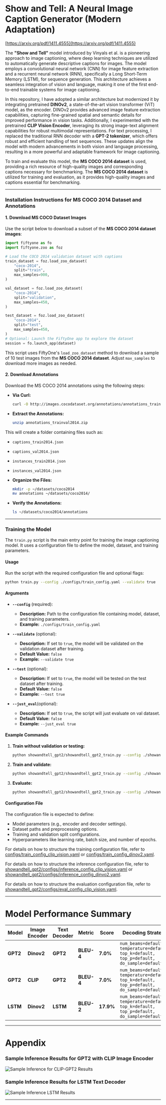 # Show and Tell: A Neural Image Caption Generator (Modern Adaptation)

[https://arxiv.org/pdf/1411.4555](https://arxiv.org/pdf/1411.4555)

The **"Show and Tell"** model introduced by Vinyals et al. is a pioneering approach to image captioning, where deep learning techniques are utilized to automatically generate descriptive captions for images. The model employs a convolutional neural network (CNN) for image feature extraction and a recurrent neural network (RNN), specifically a Long Short-Term Memory (LSTM), for sequence generation. This architecture achieves a seamless integration of vision and language, making it one of the first end-to-end trainable systems for image captioning.

In this repository, I have adopted a similar architecture but modernized it by integrating  pretrained **DINOv2**, a state-of-the-art vision transformer (ViT) model, as the encoder. DINOv2 provides advanced image feature extraction capabilities, capturing fine-grained spatial and semantic details for improved performance in vision tasks. Additionally, I experimented with the pretrained **CLIP Vision Encoder**, leveraging its strong image-text alignment capabilities for robust multimodal representations. For text processing, I replaced the traditional RNN decoder with a **GPT-2 tokenizer**, which offers robust and efficient handling of text sequences. These updates align the model with modern advancements in both vision and language processing, resulting in a more powerful and adaptable framework for image captioning.

To train and evaluate this model, the **MS COCO 2014 dataset** is used, providing a rich resource of high-quality images and corresponding captions necessary for benchmarking.
The **MS COCO 2014 dataset** is utilized for training and evaluation, as it provides high-quality images and captions essential for benchmarking.

---

### Installation Instructions for MS COCO 2014 Dataset and Annotations

#### 1. **Download MS COCO Dataset Images**

Use the script below to download a subset of the **MS COCO 2014 dataset images**:

```python
import fiftyone as fo
import fiftyone.zoo as foz

# Load the COCO 2014 validation dataset with captions
train_dataset = foz.load_zoo_dataset(
    "coco-2014",
    split="train",
    max_samples=900,
)

val_dataset = foz.load_zoo_dataset(
    "coco-2014",
    split="validation",
    max_samples=450,
)

test_dataset = foz.load_zoo_dataset(
    "coco-2014",
    split="test",
    max_samples=450,
)
# Optional: Launch the FiftyOne app to explore the dataset
session = fo.launch_app(dataset)
```

This script uses FiftyOne's `load_zoo_dataset` method to download a sample of 10 test images from the **MS COCO 2014 dataset**. Adjust `max_samples` to download more images as needed.

#### 2. **Download Annotations**

Download the MS COCO 2014 annotations using the following steps:

- **Via Curl:**

  ```bash
  curl -O http://images.cocodataset.org/annotations/annotations_trainval2014.zip
  ```

- **Extract the Annotations:**
  ```bash
  unzip annotations_trainval2014.zip
  ```

This will create a folder containing files such as:

- `captions_train2014.json`
- `captions_val2014.json`
- `instances_train2014.json`
- `instances_val2014.json`

- **Organize the Files:**

  ```bash
  mkdir -p ~/datasets/coco2014
  mv annotations ~/datasets/coco2014/
  ```

- **Verify the Annotations:**
  ```bash
  ls ~/datasets/coco2014/annotations
  ```

---

### Training the Model

The `train.py` script is the main entry point for training the image captioning model. It uses a configuration file to define the model, dataset, and training parameters.

#### **Usage**

Run the script with the required configuration file and optional flags:

```bash
python train.py --config ./configs/train_config.yaml --validate true
```

#### **Arguments**

- **`--config`** (required):

  - **Description:** Path to the configuration file containing model, dataset, and training parameters.
  - **Example:** `./configs/train_config.yaml`

- **`--validate`** (optional):

  - **Description:** If set to `true`, the model will be validated on the validation dataset after training.
  - **Default Value:** `false`
  - **Example:** `--validate true`

- **`--test`** (optional):

  - **Description:** If set to `true`, the model will be tested on the test dataset after training.
  - **Default Value:** `false`
  - **Example:** `--test true`

- **`--just_eval`**(optional):
  - **Description:** If set to `true`, the script will just evaluate on val dataset.
  - **Default Value:** `false`
  - **Example:** `--just_eval true`

#### **Example Commands**

1. **Train without validation or testing:**

   ```bash
   python showandtell_gpt2/showandtell_gpt2_train.py --config ./showandtell_gpt2/configs/train_config_clip_vision.yaml
   ```

2. **Train and validate:**

   ```bash
   python showandtell_gpt2/showandtell_gpt2_train.py --config ./showandtell_gpt2/configs/train_config_clip_vision.yaml --validate true
   ```

3. **Evaluate:**
   ```bash
   python showandtell_gpt2/showandtell_gpt2_train.py --config ./showandtell_gpt2/configs/eval_config_clip_vision.yaml --just_eval true --validate true
   ```

#### **Configuration File**

The configuration file is expected to define:

- Model parameters (e.g., encoder and decoder settings).
- Dataset paths and preprocessing options.
- Training and validation split configurations.
- Hyperparameters like learning rate, batch size, and number of epochs.

For details on how to structure the training configuration file, refer to [configs/train_config_clip_vision.yaml](./showandtell_gpt2/configs/train_config_clip_vision.yaml) or
[configs/train_config_dinov2.yaml](./showandtell_gpt2/configs/train_config_dinov2.yaml).

For details on how to structure the inference configuration file, refer to
[showandtell_gpt2/configs/inference_config_clip_vision.yaml](showandtell_gpt2/configs/inference_config_clip_vision.yaml) or [showandtell_gpt2/configs/inference_config_dinvo2.yaml](./showandtell_gpt2/configs/inference_config_dinvo2.yaml).

For details on how to structure the evaluation configuration file, refer to
[showandtell_gpt2/configs/eval_config_clip_vision.yaml](showandtell_gpt2/configs/eval_config_clip_vision.yaml).

---

# Model Performance Summary

| **Model**                   | **Image Encoder** | **Text Decoder** | **Metric**    | **Score** | **Decoding Strategy**                                                                 |
|-----------------------------|--------------------|------------------|---------------|-----------|---------------------------------------------------------------------------------------|
| **GPT2**                    | **Dinov2**        | **GPT2**         | **BLEU-4**    | **7.0%**  | `num_beams=default, temperature=default, top_k=default, top_p=default, do_sample=default` |
| **GPT2**                    | **CLIP**          | **GPT2**         | **BLEU-4**    | **7.0%**  | `num_beams=default, temperature=default, top_k=default, top_p=default, do_sample=default` |
| **LSTM**                    | **Dinov2**        | **LSTM**         | **BLEU-2**    | **17.9%** | `num_beams=default, temperature=default, top_k=default, top_p=default, do_sample=default` |

---

# Appendix

### Sample Inference Results for GPT2 with CLIP Image Encoder

![Sample Inference for CLIP-GPT2 Results](./showandtell_gpt2/clip_inference.png)

### Sample Inference Results for LSTM Text Decoder

![Sample Inference LSTM Results](./showandtell_lstm/lstm_inference.png)

---
